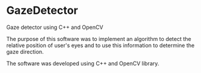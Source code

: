 # GazeDetector
Gaze detector using C++ and OpenCV

The purpose of this software was to implement an algorithm to detect the relative position of user's eyes and to use this information to determine the gaze direction.

The software was developed using C++ and OpenCV library.

